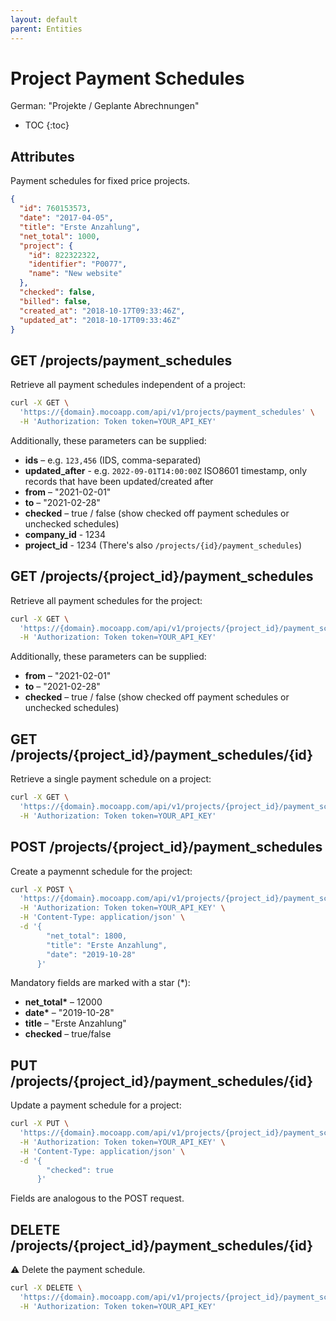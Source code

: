 ```yaml
---
layout: default
parent: Entities
---
```


# Project Payment Schedules

German: "Projekte / Geplante Abrechnungen"

- TOC
{:toc}

## Attributes

Payment schedules for fixed price projects.

```json
{
  "id": 760153573,
  "date": "2017-04-05",
  "title": "Erste Anzahlung",
  "net_total": 1000,
  "project": {
    "id": 822322322,
    "identifier": "P0077",
    "name": "New website"
  },
  "checked": false,
  "billed": false,
  "created_at": "2018-10-17T09:33:46Z",
  "updated_at": "2018-10-17T09:33:46Z"
}
```

## GET /projects/payment_schedules

Retrieve all payment schedules independent of a project:

```bash
curl -X GET \
  'https://{domain}.mocoapp.com/api/v1/projects/payment_schedules' \
  -H 'Authorization: Token token=YOUR_API_KEY'
```

Additionally, these parameters can be supplied:

- **ids** – e.g. `123,456` (IDS, comma-separated)
- **updated_after** - e.g. `2022-09-01T14:00:00Z` ISO8601 timestamp, only records that have been updated/created after
- **from** – "2021-02-01"
- **to** – "2021-02-28"
- **checked** – true / false (show checked off payment schedules or unchecked schedules)
- **company_id** - 1234
- **project_id** - 1234 (There's also `/projects/{id}/payment_schedules`)

## GET /projects/{project_id}/payment_schedules

Retrieve all payment schedules for the project:

```bash
curl -X GET \
  'https://{domain}.mocoapp.com/api/v1/projects/{project_id}/payment_schedules' \
  -H 'Authorization: Token token=YOUR_API_KEY'
```

Additionally, these parameters can be supplied:

- **from** – "2021-02-01"
- **to** – "2021-02-28"
- **checked** – true / false (show checked off payment schedules or unchecked schedules)

## GET /projects/{project_id}/payment_schedules/{id}

Retrieve a single payment schedule on a project:

```bash
curl -X GET \
  'https://{domain}.mocoapp.com/api/v1/projects/{project_id}/payment_schedules/{id}' \
  -H 'Authorization: Token token=YOUR_API_KEY'
```

## POST /projects/{project_id}/payment_schedules

Create a paymennt schedule for the project:

```bash
curl -X POST \
  'https://{domain}.mocoapp.com/api/v1/projects/{project_id}/payment_schedules' \
  -H 'Authorization: Token token=YOUR_API_KEY' \
  -H 'Content-Type: application/json' \
  -d '{
     	"net_total": 1800,
     	"title": "Erste Anzahlung",
	    "date": "2019-10-28"
      }'
```

Mandatory fields are marked with a star (\*):

- **net_total\*** – 12000
- **date\*** – "2019-10-28"
- **title** – "Erste Anzahlung"
- **checked** – true/false

## PUT /projects/{project_id}/payment_schedules/{id}

Update a payment schedule for a project:

```bash
curl -X PUT \
  'https://{domain}.mocoapp.com/api/v1/projects/{project_id}/payment_schedules/{id}' \
  -H 'Authorization: Token token=YOUR_API_KEY' \
  -H 'Content-Type: application/json' \
  -d '{
        "checked": true
      }'
```

Fields are analogous to the POST request.

## DELETE /projects/{project_id}/payment_schedules/{id}

⚠ Delete the payment schedule.

```bash
curl -X DELETE \
  'https://{domain}.mocoapp.com/api/v1/projects/{project_id}/payment_schedules/{id}' \
  -H 'Authorization: Token token=YOUR_API_KEY'
```
